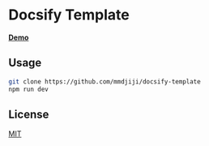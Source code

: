 # Docsify Template

[**Demo**](https://jiji.pro/docsify-template)

## Usage
```bash
git clone https://github.com/mmdjiji/docsify-template
npm run dev
```

## License
[MIT](LICENSE)
